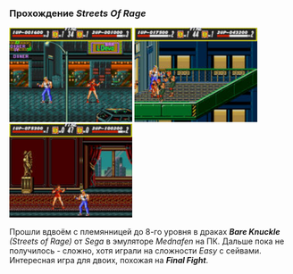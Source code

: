 <!--2022-11-06 15:59:01-->
### Прохождение *Streets Of Rage*
<td><img src="./Bare-Knuckle_0.jpg" alt="" width="220px">
<td><img src="./Bare-Knuckle_1.jpg" alt="" width="220px">
<td><img src="./Bare-Knuckle_2.jpg" alt="" width="220px">

Прошли вдвоём с племянницей до 8-го уровня в драках ***Bare Knuckle*** *(Streets of Rage)* от *Sega*
в эмуляторе *Mednafen* на ПК. Дальше пока не получилось - сложно, хотя играли на сложности *Easy* с сейвами.
Интересная игра для двоих, похожая на ***Final Fight***.
